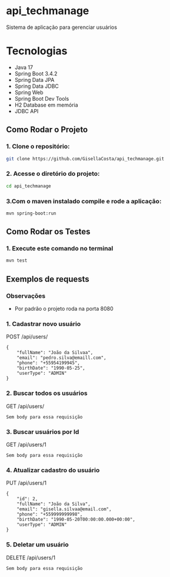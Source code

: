 # api_techmanage
Sistema de aplicação para gerenciar usuários

#  Tecnologias
- Java 17
- Spring Boot 3.4.2
- Spring Data JPA
- Spring Data JDBC
- Spring Web
- Spring Boot Dev Tools
- H2 Database em memória 
- JDBC API

##  Como Rodar o Projeto

### 1. Clone o repositório:
```sh
git clone https://github.com/GisellaCosta/api_techmanage.git
```
### 2. Acesse o diretório do projeto:
```sh
cd api_techmanage
```
### 3.Com o maven instalado compile e rode a aplicação:
```sh
mvn spring-boot:run
```

## Como Rodar os Testes 

### 1. Execute este comando no terminal
```sh
mvn test
```

## Exemplos de requests 

### Observações

- Por padrão o projeto roda na porta 8080

### 1. Cadastrar novo usuário
POST /api/users/
```
{
    "fullName": "João da Silvaa",
    "email": "pedro.silva@emaill.com",
    "phone": "+55954199945",
    "birthDate": "1990-05-25",
    "userType": "ADMIN"
}
```

### 2. Buscar todos os usuários 
GET /api/users/
```
Sem body para essa requisição
```

### 3. Buscar usuários por Id
GET /api/users/1
```
Sem body para essa requisição
```

### 4. Atualizar cadastro do usuário
PUT /api/users/1
```
{
    "id": 2,
    "fullName": "João da Silva",
    "email": "gisella.silvaa@email.com",
    "phone": "+559999999998",
    "birthDate": "1990-05-20T00:00:00.000+00:00",
    "userType": "ADMIN"
}
```

### 5. Deletar um usuário
DELETE /api/users/1
```
Sem body para essa requisição
```







